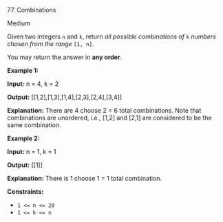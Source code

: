 77\. Combinations

Medium

Given two integers `n` and `k`, return _all possible combinations of_ `k` _numbers chosen from the range_ `[1, n]`.

You may return the answer in **any order**.

**Example 1:**

**Input:** n = 4, k = 2

**Output:** [[1,2],[1,3],[1,4],[2,3],[2,4],[3,4]]

**Explanation:** There are 4 choose 2 = 6 total combinations. Note that combinations are unordered, i.e., [1,2] and [2,1] are considered to be the same combination.

**Example 2:**

**Input:** n = 1, k = 1

**Output:** [[1]]

**Explanation:** There is 1 choose 1 = 1 total combination.

**Constraints:**

*   `1 <= n <= 20`
*   `1 <= k <= n`